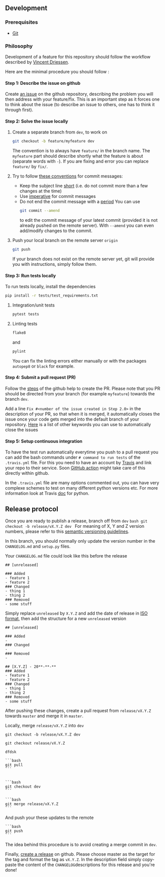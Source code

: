 ## Development

### Prerequisites

- [Git](https://git-scm.com/)


### Philosophy

Development of a feature for this repository should follow the workflow described 
by [Vincent Driessen](https://nvie.com/posts/a-successful-git-branching-model/).

Here are the minimal procedure you should follow : 

#### Step 1: Describe the issue on github

Create [an issue](https://help.github.com/en/articles/creating-an-issue)
on the github repository, describing the problem you will then address
with your feature/fix. This is an important step as it forces one to
think about the issue (to describe an issue to others, one has to think
it through first).

#### Step 2: Solve the issue locally

1. Create a separate branch from `dev`, to work on
    ```bash
    git checkout -b feature/myfeature dev
    ```
    The convention is to always have `feature/` in the branch name. The `myfeature` part should describe shortly what the feature is about (separate words with `-`).
    If you are fixing and error you can replace `feature/` by `fix/`.
2. Try to follow [these conventions](https://chris.beams.io/posts/git-commit) for commit messages:
    - Keep the subject line [short](https://chris.beams.io/posts/git-commit/#limit-50) (i.e. do not commit more than a few changes at the time)
    - Use [imperative](https://chris.beams.io/posts/git-commit/#imperative) for commit messages 
    - Do not end the commit message with a [period](https://chris.beams.io/posts/git-commit/#end) 
        You can use 
        ```bash
        git commit --amend
        ```
        to edit the commit message of your latest commit (provided it is not already pushed on the remote server).
        With `--amend` you can even add/modify changes to the commit.

3. Push your local branch on the remote server `origin`
    ```bash
    git push
    ```
    If your branch does not exist on the remote server yet, git will provide you with instructions, simply follow them.


#### Step 3: Run tests locally

To run tests locally, install the dependencies 
```bash 
pip install -r tests/test_requirements.txt 
```

1. Integration/unit tests 
    ```bash
    pytest tests
    ```
2.  Linting tests
    ```bash
    flake8
    ```
    and
    ```bash
    pylint
    ```
    You can fix the linting errors either manually or with the packages
    `autopep8` or `black` for example.
    
#### Step 4: Submit a pull request (PR)

Follow the [steps](https://help.github.com/en/articles/creating-a-pull-request) of the github help to create the PR.
Please note that you PR should be directed from your branch (for example `myfeature`) towards the branch `dev`.

Add a line `Fix #<number of the issue created in Step 2.0>` in the
description of your PR, so that when it is merged, it automatically
closes the issue once your code gets merged into the default branch of
your repository.
[Here](https://help.github.com/en/github/managing-your-work-on-github/closing-issues-using-keywords)
is a list of other keywords you can use to automatically close the
issues

#### Step 5: Setup continuous integration

To have the test run automatically everytime you push to a pull request
you can add the bash commands under `# command to run tests` of the
`.travis.yml` file. For this you need to have an account by
[Travis](https://travis-ci.org/) and link your repo to their service.
Soon [GitHub action](https://github.com/features/actions) might take
care of this directly within github.

In the `.travis.yml` file are many options commented out, you can have
very complexe schemes to test on many different python versions etc. For
more information look at Travis
[doc](https://docs.travis-ci.com/user/languages/python/) for python.

## Release protocol

Once you are ready to publish a release, branch off from `dev`
    ```bash
    git checkout -b release/vX.Y.Z dev
    ```
For meaning of X, Y and Z version numbers, please refer to this [semantic versioning guidelines](https://semver.org/spec/v2.0.0.html).

In this branch, you should normally only update the version number in the `CHANGELOG.md` and `setup.py` files.

Your `CHANGELOG.md` file could look like this before the release
```
## [unreleased]

### Added
- feature 1
- feature 2
### Changed 
- thing 1
- thing 2
### Removed
- some stuff
```

Simply replace `unreleased` by `X.Y.Z` and add the date of release in [ISO format](https://xkcd.com/1179/), then add the structure for a new `unreleased` version

```
## [unreleased]

### Added
-
### Changed 
-
### Removed
-

## [X.Y.Z] - 20**-**-**
### Added
- feature 1
- feature 2
### Changed 
- thing 1
- thing 2
### Removed
- some stuff
```

After pushing these changes, create a pull request from `release/vX.Y.Z` towards `master` and merge it in `master`.

Locally, merge `release/vX.Y.Z` into `dev`
```
git checkout -b release/vX.Y.Z dev
```


```
git checkout release/vX.Y.Z
```
    
    dfdsk
    
    ```bash
    git pull
    ```


    ```bash
    git checkout dev
    ```
    
    ```bash
    git merge release/vX.Y.Z
    ```
And push your these updates to the remote

    ```bash
    git push
    ```

The idea behind this procedure is to avoid creating a merge commit in `dev`.

Finally, [create a release](https://help.github.com/en/github/administering-a-repository/creating-releases) on github. Please choose master as the target for the tag and format the tag as `vX.Y.Z`. In the description field simply copy-paste the content of the `CHANGELOG`descriptions for this release and you're done!
